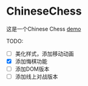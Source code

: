 # ChineseChess
这是一个Chinese Chess
 [demo](https://yanjun-li.github.io/ChineseChess/src/index.html)  

 TODO:
 - [ ] 美化样式，添加移动动画
 - [x] 添加悔棋功能
 - [ ] 添加DOM版本
 - [ ] 添加线上对战版本 
